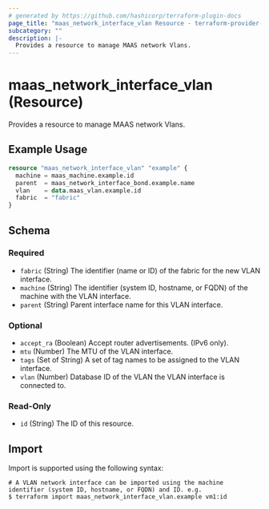 ```yaml
---
# generated by https://github.com/hashicorp/terraform-plugin-docs
page_title: "maas_network_interface_vlan Resource - terraform-provider-maas"
subcategory: ""
description: |-
  Provides a resource to manage MAAS network Vlans.
---
```


# maas_network_interface_vlan (Resource)

Provides a resource to manage MAAS network Vlans.

## Example Usage

```terraform
resource "maas_network_interface_vlan" "example" {
  machine = maas_machine.example.id
  parent  = maas_network_interface_bond.example.name
  vlan    = data.maas_vlan.example.id
  fabric  = "fabric"
}
```

<!-- schema generated by tfplugindocs -->
## Schema

### Required

- `fabric` (String) The identifier (name or ID) of the fabric for the new VLAN interface.
- `machine` (String) The identifier (system ID, hostname, or FQDN) of the machine with the VLAN interface.
- `parent` (String) Parent interface name for this VLAN interface.

### Optional

- `accept_ra` (Boolean) Accept router advertisements. (IPv6 only).
- `mtu` (Number) The MTU of the VLAN interface.
- `tags` (Set of String) A set of tag names to be assigned to the VLAN interface.
- `vlan` (Number) Database ID of the VLAN the VLAN interface is connected to.

### Read-Only

- `id` (String) The ID of this resource.

## Import

Import is supported using the following syntax:

```shell
# A VLAN network interface can be imported using the machine identifier (system ID, hostname, or FQDN) and ID. e.g.
$ terraform import maas_network_interface_vlan.example vm1:id
```
